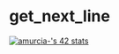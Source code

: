 # get_next_line

<a href="https://github.com/JaeSeoKim/badge42"><img src="https://badge42.vercel.app/api/v2/cl56x7ufz003509jr5i8cj5cl/stats?cursusId=21&coalitionId=206" alt="amurcia-'s 42 stats" /></a>
